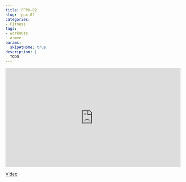 ```yaml
---
title: FPPX-02
slug: fppx-02
categories:
- Fitness
tags:
- workouts
- armee
params:
  skipAtHome: true
description: |
  TODO
---
```

<iframe width="560" height="315" src="https://www.youtube.com/embed/GD7LIsIuptA?si=_9kmpJvtph_pl3VP" title="YouTube video player" frameborder="0" allow="accelerometer; autoplay; clipboard-write; encrypted-media; gyroscope; picture-in-picture; web-share" allowfullscreen></iframe>

[Video](https://youtu.be/GD7LIsIuptA?si=_9kmpJvtph_pl3VP)
